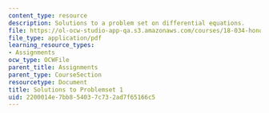 ```yaml
---
content_type: resource
description: Solutions to a problem set on differential equations.
file: https://ol-ocw-studio-app-qa.s3.amazonaws.com/courses/18-034-honors-differential-equations-spring-2009/2200014e7bb854037c732ad7f65166c5_MIT18_034s09_sol_pset01.pdf
file_type: application/pdf
learning_resource_types:
- Assignments
ocw_type: OCWFile
parent_title: Assignments
parent_type: CourseSection
resourcetype: Document
title: Solutions to Problemset 1
uid: 2200014e-7bb8-5403-7c73-2ad7f65166c5
---
```

